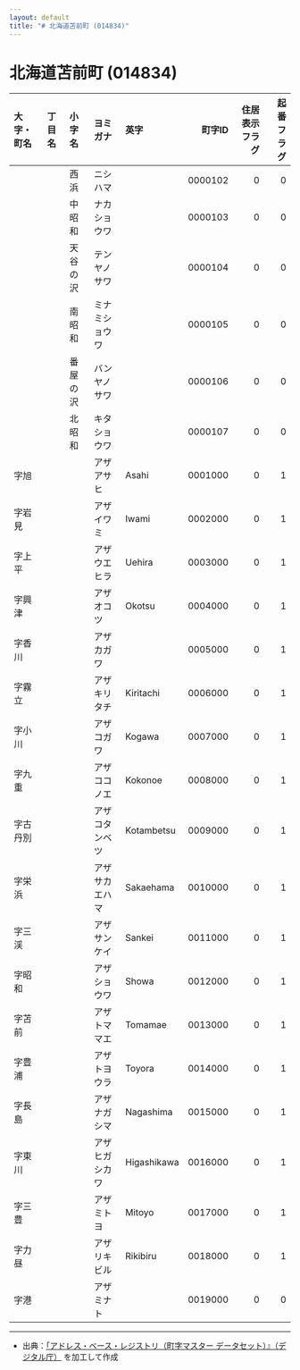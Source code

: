 ```yaml
---
layout: default
title: "# 北海道苫前町 (014834)"
---
```


# 北海道苫前町 (014834)

| 大字・町名 | 丁目名 | 小字名 | ヨミガナ | 英字 | 町字ID | 住居表示フラグ | 起番フラグ |
|:--------|:------|:------|:-----------------|:---------------------|--------:|----------:|--------:|
|  |  | 西浜 | ニシハマ |  | 0000102 | 0 | 0 |
|  |  | 中昭和 | ナカショウワ |  | 0000103 | 0 | 0 |
|  |  | 天谷の沢 | テンヤノサワ |  | 0000104 | 0 | 0 |
|  |  | 南昭和 | ミナミショウワ |  | 0000105 | 0 | 0 |
|  |  | 番屋の沢 | バンヤノサワ |  | 0000106 | 0 | 0 |
|  |  | 北昭和 | キタショウワ |  | 0000107 | 0 | 0 |
| 字旭 |  |  | アザアサヒ | Asahi | 0001000 | 0 | 1 |
| 字岩見 |  |  | アザイワミ | Iwami | 0002000 | 0 | 1 |
| 字上平 |  |  | アザウエヒラ | Uehira | 0003000 | 0 | 1 |
| 字興津 |  |  | アザオコツ | Okotsu | 0004000 | 0 | 1 |
| 字香川 |  |  | アザカガワ |  | 0005000 | 0 | 1 |
| 字霧立 |  |  | アザキリタチ | Kiritachi | 0006000 | 0 | 1 |
| 字小川 |  |  | アザコガワ | Kogawa | 0007000 | 0 | 1 |
| 字九重 |  |  | アザココノエ | Kokonoe | 0008000 | 0 | 1 |
| 字古丹別 |  |  | アザコタンベツ | Kotambetsu | 0009000 | 0 | 1 |
| 字栄浜 |  |  | アザサカエハマ | Sakaehama | 0010000 | 0 | 1 |
| 字三渓 |  |  | アザサンケイ | Sankei | 0011000 | 0 | 1 |
| 字昭和 |  |  | アザショウワ | Showa | 0012000 | 0 | 1 |
| 字苫前 |  |  | アザトママエ | Tomamae | 0013000 | 0 | 1 |
| 字豊浦 |  |  | アザトヨウラ | Toyora | 0014000 | 0 | 1 |
| 字長島 |  |  | アザナガシマ | Nagashima | 0015000 | 0 | 1 |
| 字東川 |  |  | アザヒガシカワ | Higashikawa | 0016000 | 0 | 1 |
| 字三豊 |  |  | アザミトヨ | Mitoyo | 0017000 | 0 | 1 |
| 字力昼 |  |  | アザリキビル | Rikibiru | 0018000 | 0 | 1 |
| 字港 |  |  | アザミナト |  | 0019000 | 0 | 0 |

---

- 出典：[「アドレス・ベース・レジストリ（町字マスター データセット）』（デジタル庁）](https://www.digital.go.jp/policies/base_registry_address/) を加工して作成
